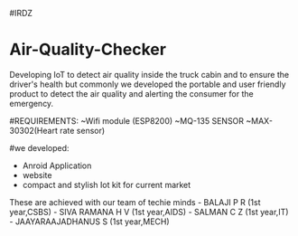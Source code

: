 #IRDZ
# Air-Quality-Checker

Developing IoT to detect air quality inside the truck cabin and to ensure the driver's health but commonly we developed the portable and user friendly product to detect the air quality and alerting the consumer for the emergency.

#REQUIREMENTS:
   ~Wifi module (ESP8200)
   ~MQ-135 SENSOR
   ~MAX-30302(Heart rate sensor)
   
#we developed:   
   - Anroid Application 
   - website 
   - compact and stylish Iot kit for current market
  
  
  
  
  
  
  
  
  
  
  
  
  
  
  These are achieved with our team of techie minds 
           - BALAJI P R         (1st year,CSBS)
           - SIVA RAMANA H V    (1st year,AIDS)
           - SALMAN C Z         (1st year,IT)
           - JAAYARAAJADHANUS S (1st year,MECH)
